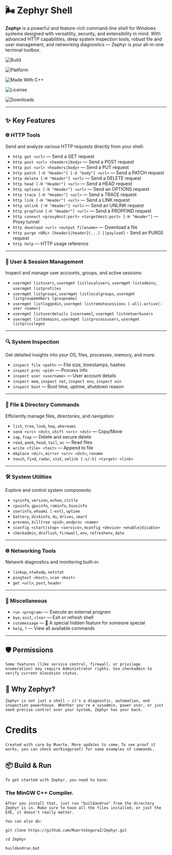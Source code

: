 # 🌬️ Zephyr Shell

**Zephyr** is a powerful and feature-rich command-line shell for Windows systems designed with versatility, security, and extensibility in mind. With advanced HTTP capabilities, deep system inspection tools, robust file and user management, and networking diagnostics — Zephyr is your all-in-one terminal toolbox.

![Build](https://img.shields.io/badge/build-passing-brightgreen)

![Platform](https://img.shields.io/badge/platform-Windows-blue)

![Made With C++](https://img.shields.io/badge/made%20with-C%2B%2B-blue)

![License](https://img.shields.io/badge/license-MIT-green)

![Downloads](https://img.shields.io/github/downloads/MuerteSeguraZ/Zephyr/total?color=purple)


---

## ✨ Key Features

### 🌐 HTTP Tools
Send and analyze various HTTP requests directly from your shell:
- `http get <url>` — Send a GET request
- `http post <url> <headers|body>` — Send a POST request
- `http put <url> <headers|body>` — Send a PUT request
- `http patch [-H "Header"] [-d "body"] <url>` — Send a PATCH request
- `http delete [-H "Header"] <url>` — Send a DELETE request
- `http head [-H "Header"] <url>` — Send a HEAD request
- `http options [-H "Header"] <url>` — Send an OPTIONS request
- `http trace [-H "Header"] <url>` — Send a TRACE request
- `http link [-H "Header"] <url>` — Send a LINK request
- `http unlink [-H "Header"] <url>` — Send an UNLINK request
- `http propfind [-H "Header"] <url>` — Send a PROPFIND request
- `http connect <proxyHost:port> <targetHost:port> [-H "Header"]` — Proxy tunnel
- `http download <url> <output filename>` — Download a file
- `http purge <URL> [header1|header2|...] [|payload]` - Send an PURGE request
- `http help` — HTTP usage reference

---

### 👤 User & Session Management
Inspect and manage user accounts, groups, and active sessions:
- `usermgmt listusers`, `usermgmt listlocalusers`, `usermgmt listadmins`, `usermgmt listprofiles`
- `usermgmt listgroups`, `usermgmt listlocalgroups`, `usermgmt listgroupmembers [groupname]`
- `usermgmt listloggedin`, `usermgmt listremotesessions [-all|-active|-user <name>]`
- `usermgmt listuserdetails [username]`, `usermgmt listnetworkusers`
- `usermgmt listdomains`, `usermgmt listprocessusers`, `usermgmt listprivileges`

---

### 🔍 System Inspection
Get detailed insights into your OS, files, processes, memory, and more:
- `inspect file <path>` — File size, timestamps, hashes
- `inspect proc <pid>` — Process info
- `inspect user <username>` — User account details
- `inspect mem`, `inspect net`, `inspect env`, `inspect win`
- `inspect boot` — Boot time, uptime, shutdown reason

---

### 📁 File & Directory Commands
Efficiently manage files, directories, and navigation:
- `list`, `tree`, `look`, `hop`, `whereami`
- `send <src> <dst>`, `shift <src> <dst>` — Copy/Move
- `zap`, `fzap` — Delete and secure delete
- `read`, `peek`, `head`, `tail`, `wc` — Read files
- `write <file> <text>` — Append to file
- `mkplace <dir>`, `mirror <src> <dst>`, `rename`
- `touch`, `find`, `radar`, `stat`, `smlink [-s/-h] <target> <link>`

---

### 🛠️ System Utilities
Explore and control system components:
- `sysinfo`, `version`, `echoe`, `ctitle`
- `cpuinfo`, `gpuinfo`, `raminfo`, `biosinfo`
- `userinfo`, `whoami [-ext]`, `uptime`
- `battery`, `diskinfo`, `du`, `drives`, `smart`
- `procmon`, `killtree <pid>`, `endproc <name>`
- `sconfig <start|stop> <service>`, `mconfig <device> <enable|disable>`
- `checkadmin`, `dnsflush`, `firewall`, `env`, `refreshenv`, `date`

---

### 🌐 Networking Tools
Network diagnostics and monitoring built-in:
- `linkup`, `ntwkadp`, `netstat`
- `pingtest <host>`, `scan <host>`
- `get <url>`, `post`, `header`

---

### 🧪 Miscellaneous
- `run <program>` — Execute an external program
- `bye`, `exit`, `clear` — Exit or refresh shell
- `cutemessage` — 💖 A special hidden feature for someone special
- `help`, `?` — View all available commands

---

## 🛡️ Permissions

`Some features (like service control, firewall, or privilege enumeration) may require Administrator rights. Use checkadmin to verify current elevation status.`

## 🧠 Why Zephyr?
`Zephyr is not just a shell — it's a diagnostic, automation, and inspection powerhouse. Whether you're a sysadmin, power user, or just need precise control over your system, Zephyr has your back.`

# Credits
`Created with care by Muerte. More updates to come.`
`To see proof it works, you can check workingproof/ for some examples of commands.`



## 📦 Build & Run

`To get started with Zephyr, you need to have:`

### The MinGW C++ Compiler.

`After you install that, just run "buildandrun" from the directory Zephyr is in. Make sure to have all the files installed, or just the EXE, it doesn't really matter.`

`You can also do:`

`git clone https://github.com/MuerteSeguraZ/Zephyr.git`

`cd Zephyr`

`buildandrun.bat`
